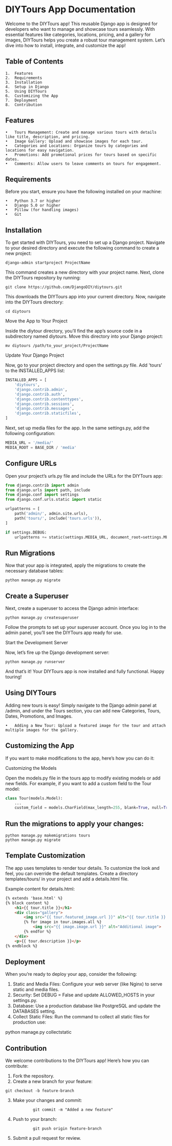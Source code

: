 # DIYTours App Documentation

Welcome to the DIYTours app! This reusable Django app is designed for developers who want to manage and showcase tours seamlessly. With essential features like categories, locations, pricing, and a gallery for images, DIYTours helps you create a robust tour management system. Let’s dive into how to install, integrate, and customize the app!

## Table of Contents

	1.	Features
	2.	Requirements
	3.	Installation
	4.	Setup in Django
	5.	Using DIYTours
	6.	Customizing the App
	7.	Deployment
	8.	Contribution

## Features

	•	Tours Management: Create and manage various tours with details like title, description, and pricing.
	•	Image Gallery: Upload and showcase images for each tour.
	•	Categories and Locations: Organize tours by categories and locations for easy navigation.
	•	Promotions: Add promotional prices for tours based on specific dates.
	•	Comments: Allow users to leave comments on tours for engagement.

## Requirements

Before you start, ensure you have the following installed on your machine:

	•	Python 3.7 or higher
	•	Django 5.0 or higher
	•	Pillow (for handling images)
	•	Git

## Installation

To get started with DIYTours, you need to set up a Django project. Navigate to your desired directory and execute the following command to create a new project:

```shell
django-admin startproject ProjectName
```

This command creates a new directory with your project name. Next, clone the DIYTours repository by running:

```shell
git clone https://github.com/DjangoDIY/diytours.git
```

This downloads the DIYTours app into your current directory. Now, navigate into the DIYTours directory:

```shell
cd diytours
``` 

Move the App to Your Project

Inside the diytour directory, you’ll find the app’s source code in a subdirectory named diytours. Move this directory into your Django project:

```shell
mv diytours /path/to_your_project/ProjectName
```

Update Your Django Project

Now, go to your project directory and open the settings.py file. Add 'tours' to the INSTALLED_APPS list:

```py title="ProjectName/settings.py" hl_lines='2'
INSTALLED_APPS = [
    'diytours',
    'django.contrib.admin',
    'django.contrib.auth',
    'django.contrib.contenttypes',
    'django.contrib.sessions',
    'django.contrib.messages',
    'django.contrib.staticfiles',
]
```

Next, set up media files for the app. In the same settings.py, add the following configuration:

```py  title="ProjectName/settings.py"
MEDIA_URL = '/media/'
MEDIA_ROOT = BASE_DIR / 'media'
```
## Configure URLs

Open your project’s urls.py file and include the URLs for the DIYTours app:

```py title="ProjectName/urls.py" hl_lines="8-12"
from django.contrib import admin
from django.urls import path, include
from django.conf import settings
from django.conf.urls.static import static

urlpatterns = [
    path('admin/', admin.site.urls),
    path('tours/', include('tours.urls')),
]

if settings.DEBUG:
    urlpatterns += static(settings.MEDIA_URL, document_root=settings.MEDIA_ROOT)
```
## Run Migrations

Now that your app is integrated, apply the migrations to create the necessary database tables:

```shell
python manage.py migrate
```
## Create a Superuser

Next, create a superuser to access the Django admin interface:
```shell
python manage.py createsuperuser
```
Follow the prompts to set up your superuser account. Once you log in to the admin panel, you’ll see the DIYTours app ready for use.

Start the Development Server

Now, let’s fire up the Django development server:
```shell
python manage.py runserver
```
And that’s it! Your DIYTours app is now installed and fully functional. Happy touring!

## Using DIYTours

Adding new tours is easy! Simply navigate to the Django admin panel at /admin, and under the Tours section, you can add new Categories, Tours, Dates, Promotions, and Images.

	•	Adding a New Tour: Upload a featured image for the tour and attach multiple images for the gallery.

## Customizing the App

If you want to make modifications to the app, here’s how you can do it:

Customizing the Models

Open the models.py file in the tours app to modify existing models or add new fields. For example, if you want to add a custom field to the Tour model:

```py title="diytours/models.py"
class Tour(models.Model):
    ...
    custom_field = models.CharField(max_length=255, blank=True, null=True)
```
## Run the migrations to apply your changes:

```shell
python manage.py makemigrations tours
python manage.py migrate
```
## Template Customization

The app uses templates to render tour details. To customize the look and feel, you can override the default templates. Create a directory templates/tours/ in your project and add a details.html file.

Example content for details.html:
```html title="index.html"
{% extends 'base.html' %}
{% block content %}
    <h1>{{ tour.title }}</h1>
    <div class="gallery">
        <img src="{{ tour.featured_image.url }}" alt="{{ tour.title }} image">
        {% for image in tour.images.all %}
            <img src="{{ image.image.url }}" alt="Additional image">
        {% endfor %}
    </div>
    <p>{{ tour.description }}</p>
{% endblock %}
```
## Deployment

When you’re ready to deploy your app, consider the following:

1.	Static and Media Files: Configure your web server (like Nginx) to serve static and media files.
2.	Security: Set DEBUG = False and update ALLOWED_HOSTS in your settings.py.
3.	Database: Use a production database like PostgreSQL and update the DATABASES setting.
4.	Collect Static Files: Run the command to collect all static files for production use:

python manage.py collectstatic

## Contribution

We welcome contributions to the DIYTours app! Here’s how you can contribute:

1. Fork the repository.
2.	Create a new branch for your feature:
```shell
git checkout -b feature-branch
```

3.	Make your changes and commit:
```shell
            git commit -m "Added a new feature"
```

4.	Push to your branch:
```shell
            git push origin feature-branch
```

5.	Submit a pull request for review.

